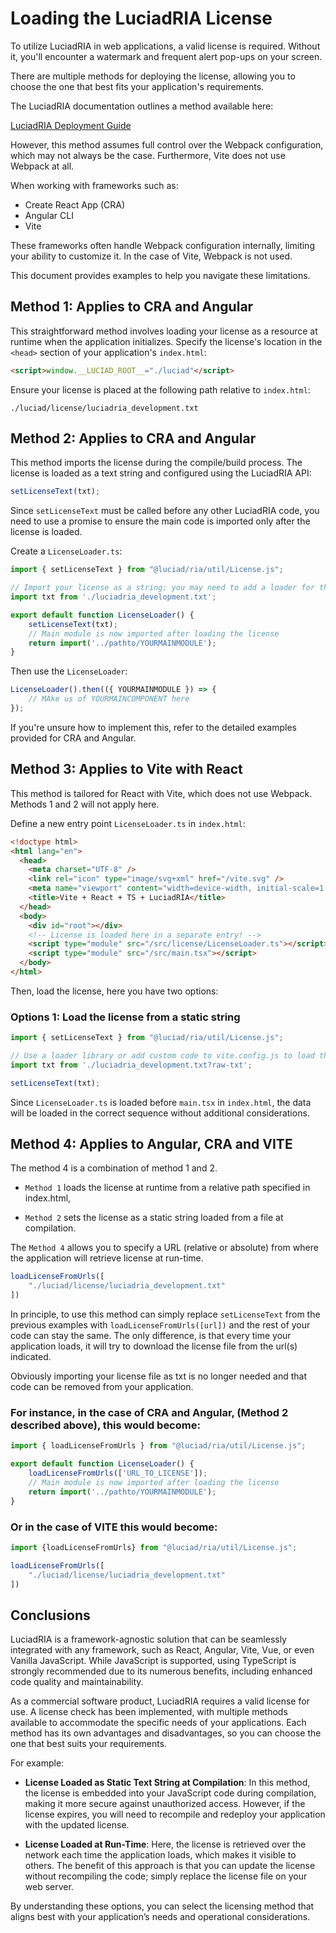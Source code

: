 # Loading the LuciadRIA License

To utilize LuciadRIA in web applications, a valid license is required. Without it, you'll encounter a watermark and frequent alert pop-ups on your screen.

There are multiple methods for deploying the license, allowing you to choose the one that best fits your application's requirements.

The LuciadRIA documentation outlines a method available here:

[LuciadRIA Deployment Guide](https://dev.luciad.com/portal/productDocumentation/LuciadRIA/docs/articles/tutorial/getting_started/deployment.html#_using_your_deployment_license_in_production)

However, this method assumes full control over the Webpack configuration, which may not always be the case. Furthermore, Vite does not use Webpack at all.

When working with frameworks such as:

- Create React App (CRA)
- Angular CLI
- Vite

These frameworks often handle Webpack configuration internally, limiting your ability to customize it. In the case of Vite, Webpack is not used.

This document provides examples to help you navigate these limitations.

## Method 1: Applies to CRA and Angular

This straightforward method involves loading your license as a resource at runtime when the application initializes. Specify the license's location in the `<head>` section of your application's `index.html`:

```html
<script>window.__LUCIAD_ROOT__="./luciad"</script>
```

Ensure your license is placed at the following path relative to `index.html`:

```
./luciad/license/luciadria_development.txt
```

## Method 2: Applies to CRA and Angular

This method imports the license during the compile/build process. The license is loaded as a text string and configured using the LuciadRIA API:

```typescript
setLicenseText(txt);
```

Since `setLicenseText` must be called before any other LuciadRIA code, you need to use a promise to ensure the main code is imported only after the license is loaded.

Create a `LicenseLoader.ts`:

```typescript
import { setLicenseText } from "@luciad/ria/util/License.js";

// Import your license as a string; you may need to add a loader for this:
import txt from './luciadria_development.txt';

export default function LicenseLoader() {
    setLicenseText(txt);
    // Main module is now imported after loading the license
    return import('../pathto/YOURMAINMODULE');
}
```

Then use the `LicenseLoader`:

```typescript
LicenseLoader().then(({ YOURMAINMODULE }) => {
    // MAke us of YOURMAINCOMPONENT here
});
```

If you're unsure how to implement this, refer to the detailed examples provided for CRA and Angular.

## Method 3: Applies to Vite with React

This method is tailored for React with Vite, which does not use Webpack. Methods 1 and 2 will not apply here.

Define a new entry point `LicenseLoader.ts`  in `index.html`:

```html
<!doctype html>
<html lang="en">
  <head>
    <meta charset="UTF-8" />
    <link rel="icon" type="image/svg+xml" href="/vite.svg" />
    <meta name="viewport" content="width=device-width, initial-scale=1.0" />
    <title>Vite + React + TS + LuciadRIA</title>
  </head>
  <body>
    <div id="root"></div>
    <!-- License is loaded here in a separate entry! -->
    <script type="module" src="/src/license/LicenseLoader.ts"></script>
    <script type="module" src="/src/main.tsx"></script>
  </body>
</html>
```

Then, load the license, here you have two options:

### Options 1: Load the license from a static string

```typescript
import { setLicenseText } from "@luciad/ria/util/License.js";

// Use a loader library or add custom code to vite.config.js to load the string as a string
import txt from './luciadria_development.txt?raw-txt';

setLicenseText(txt);
```



Since `LicenseLoader.ts` is loaded before `main.tsx` in `index.html`, the data will be loaded in the correct sequence without additional considerations.

## Method 4: Applies to Angular, CRA and VITE 
The method 4 is a combination of method 1 and 2. 
* `Method 1` loads the license at runtime from a relative path specified in index.html, 

* `Method 2` sets the license as a static string loaded from a file at compilation.

The `Method 4` allows you to specify a URL (relative or absolute) from where the application will retrieve license at run-time.

```typescript
loadLicenseFromUrls([
    "./luciad/license/luciadria_development.txt"
])
```

In principle, to use this method can simply replace `setLicenseText` from the previous examples with `loadLicenseFromUrls([url])` and the rest of your code can stay the same. 
The only difference, is that every time your application loads, it will try to download the license file from the url(s) indicated.

Obviously importing your license file as txt is no longer needed and that code can be removed from your application.

### For instance, in the case of CRA and Angular, (Method 2 described above), this would become:

```typescript
import { loadLicenseFromUrls } from "@luciad/ria/util/License.js";

export default function LicenseLoader() {
    loadLicenseFromUrls(['URL_TO_LICENSE']);
    // Main module is now imported after loading the license
    return import('../pathto/YOURMAINMODULE');
}
```

### Or in the case of VITE this would become:

```typescript
import {loadLicenseFromUrls} from "@luciad/ria/util/License.js";

loadLicenseFromUrls([
    "./luciad/license/luciadria_development.txt"
])

```

## Conclusions

LuciadRIA is a framework-agnostic solution that can be seamlessly integrated with any framework, such as React, Angular, Vite, Vue, or even Vanilla JavaScript. While JavaScript is supported, using TypeScript is strongly recommended due to its numerous benefits, including enhanced code quality and maintainability.

As a commercial software product, LuciadRIA requires a valid license for use. A license check has been implemented, with multiple methods available to accommodate the specific needs of your applications. Each method has its own advantages and disadvantages, so you can choose the one that best suits your requirements.

For example:

- **License Loaded as Static Text String at Compilation**: In this method, the license is embedded into your JavaScript code during compilation, making it more secure against unauthorized access. However, if the license expires, you will need to recompile and redeploy your application with the updated license.

- **License Loaded at Run-Time**: Here, the license is retrieved over the network each time the application loads, which makes it visible to others. The benefit of this approach is that you can update the license without recompiling the code; simply replace the license file on your web server.

By understanding these options, you can select the licensing method that aligns best with your application’s needs and operational considerations.

